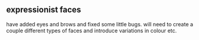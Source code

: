 ## expressionist faces

have added eyes and brows and fixed some little bugs. will need to create a couple different types of faces and introduce variations in colour etc.
